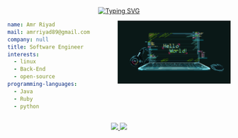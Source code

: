 <div align="center">
   
[![Typing SVG](https://readme-typing-svg.demolab.com?font=Fira+Code&pause=1000&color=139E11&center=true&vCenter=true&random=false&width=435&lines=Hello+my+friend+%F0%9F%90%B1%E2%80%8D%F0%9F%91%A4)](https://git.io/typing-svg)

</div>

<picture align="right"  width="53.5%">
<img align="right" src="_.gif" width="50.5%" alt="Pinterest GIF">
</picture>

``` yaml
name: Amr Riyad
mail: amrriyad89@gmail.com
company: null
title: Software Engineer
interests:
  - linux
  - Back-End
  - open-source
programming-languages:
  - Java
  - Ruby
  - python
```

##

<p align="center">
<a href="mailto:amrriyad89@gmail.com">
  <img src="https://img.shields.io/badge/amrriyad89-gmail-red?style=flat&logo=gmail">
</a>
<a href="https://discord.com/users/779367948908625920">
  <img src="https://img.shields.io/badge/amrriyad-discord-blue?style=flat&logo=discord">
</a>
</p>
